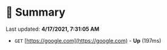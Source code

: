 # 📖 Summary
Last updated: **4/17/2021, 7:31:05 AM**

- `GET` [https://google.com](https://google.com) - **Up** (197ms)
